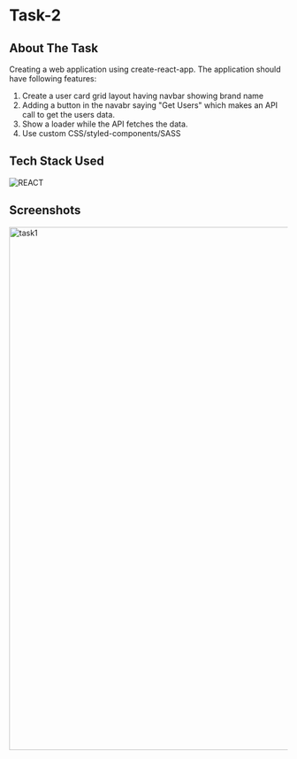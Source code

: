 # Task-2

## About The Task
Creating a web application using create-react-app. The application should have following features:
1. Create a user card grid layout having navbar showing brand name
2. Adding a button in the navabr saying "Get Users" which makes an API call to get the users data.
4. Show a loader while the API fetches the data.
5. Use custom CSS/styled-components/SASS

## Tech Stack Used

![REACT](https://img.shields.io/badge/react%20-%23323330.svg?&style=for-the-badge&logo=javascript&logoColor=%23F7DF1E)

## Screenshots

<img width="946" alt="task1" src="https://user-images.githubusercontent.com/52875298/127188522-378937f8-c700-4c95-904c-51e097899dda.png">


